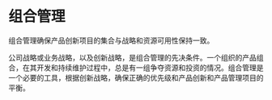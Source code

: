 # 组合管理

组合管理确保产品创新项目的集合与战略和资源可用性保持一致。

公司战略或业务战略，以及创新战略，是组合管理的先决条件。一个组织的产品组合，在其开发和持续维护过程中，总是有一组争夺资源和投资的情况。组合管理是一个必要的工具，根据创新战略，确保正确的优先级和产品创新和产品管理项目的平衡。
